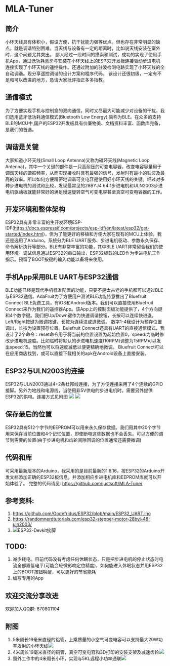 # MLA-Tuner
## 简介
小环天线具有体积小，假设方便，抗干扰能力强等优点。但也存在非常明显的缺点，就是调谐特别困难。当天线与设备有一定的距离时，比如说天线安装在室外时，这个问题尤其突出。
鄙人经过一段时间的摸索和测试，成功的实现了使用手机App，通过低功耗蓝牙与安装在小环天线上的ESP32开发板连接驱动步进电机连接实现了小环天线的遥控操作。还通过附加的驻波检测电路实现了小环天线的全自动调谐。现分享遥控调谐的设计方案和程序代码， 该设计还很初级，一定有不足和可以改进的地方，恳请大家批评指正多多指教。

## 通信模式
为了方便实现手机与控制盒的双向通信，同时又尽最大可能减少对设备的干扰，我们选用蓝牙低功耗通信模式(Bluetooth Low Energy),简称为BLE。在众多的支持BLE的MCU中,国产的ESP32开发板具有价廉物美、文档资料丰富、函数库完备，是我们的首选。

## 调谐是关键
大家知道小环天线(Small Loop Antenna)又称为磁环天线(Magnetic Loop Antenna)，其中一个关键的部件是一只高耐压的可变电容器，改变电容容量用于调谐天线的谐振频率，从而实现接收时具有最强的信号，发射时有最小的驻波及最高的效率。所以如何方便精密地调谐可变电容是使用好小环天线的关键。经过对多种步进电机的测试和比较，发现最常见的28BYJ4 64:1步进电机和ULN2003步进电机驱动板就能非常好的满足慢速旋转空气可变电容甚至真空可变电容器的工作。

## 开发环境和整体架构
ESP32具有非常丰富的生开发环境ESP-IDF(https://docs.espressif.com/projects/esp-idf/en/latest/esp32/get-started/index.html)，但为了能更好的移植和方便大家在现有的MCU上体验，我还是选用了Arduino。系统分为BLE UART服务、步进电机驱动、参数永久保存、命令解析执行等部分。BLE有非常丰富的功能，其中BLE UART非常契合我们的使用环境。调试信息通过ESP32的串口输出，ESP32板载的LED作为步进电机工作指示。预留了BOOT按键的输入功能以备将来使用。

## 手机App采用BLE UART与ESP32通信
BLE功能已经是现代手机标准配置的功能，只要不是太古老的手机都可以通过BLE与ESP32通信。AdaFruit为了方便用户测试BLE功能特意推出了Bluefruit Connect BLE免费工具，有iOS和Android版本。我们可以直接使用Bluefruit Connect来作为我们的遥控器App。该App上的控制面板功能提供了，4个方向键和4个数字键。我们把Up/Down键作为快速调谐按钮，长按可以连续快进退。Left/Right按键为微调按键，长按为连续进或退微调。 数字1-4我设计为预存位置调出，长按为设置预存位置。Bulefruit Connect还具有UART的直接通信模式，我设计了2个命令：reset命令用于将当前的位置设置为起始位置0，speed:为临时修改步进电机速度。比如临时将默认的步进电机速度(10RPM)调整为15RPM可以发出speed:15。当然也可以将速度减低以便更精确地微调。 Bluefruit Connect可以在应用商店找到，或可以直接下载相关的apk在Android设备上直接安装。

## ESP32与ULN2003的连接
ESP32与ULN2003通过4+2条杜邦线连接，为了方便连接采用了4个连续的GPIO接脚。另外为地线和电源线，当使用非5V供电的步进电机时，需要另外提供ESP32的供电。连接方式见附图
![](https://raw.githubusercontent.com/justsoft/MLA-Tuner/main/ESP-32-ULN2003-Wiring-Overview.png)
![](https://raw.githubusercontent.com/justsoft/MLA-Tuner/main/ESP-32-ULN2003-Wiring.png)
## 保存最后的位置
ESP32具有512个字节的EEPROM可以用来永久保存数据。我们用其中20个字节用来保存当前位置和4个记忆位置，即使断电这些数据也不会丢失。可以方便的调节到需要的位置(由于步进电机和齿轮间隙回调的位置通常还需要微调)

## 代码和库
可采用最新版本的Arduino，我采用的是目前最新的1.8.16。按ESP32的Arduino开发文档添加正确的ESP32板信息。并添加相应步进电机库和EEPROM库就可以开始体验了。
完整的代码请见: https://github.com/justsoft/MLA-Tuner

## 参考资料:

1) https://github.com/Godefridus/ESP32/blob/main/ESP32_UART.ino
2) https://randomnerdtutorials.com/esp32-stepper-motor-28byj-48-uln2003/
3) ![ESP32-Devkit接脚](https://raw.githubusercontent.com/justsoft/MLA-Tuner/main/ESP32-38%20PIN-DEVBOARD.png) 

## TODO:
1) 减少耗电。目前代码没有考虑任何休眠状态，只是把步进电机的停止状态时电流全部置低电平(可能会轻微影响定位精度)，如何能进入休眠状态并用ESP32上的BOOT按钮唤醒，可以更好的节省能耗
2) 编写专用的App

## 欢迎交流分享改进
欢迎加入QQ群: 870801104

## 附图
1) 5米周长19毫米直径的铝管，上乘质量的小空气可变电容可以支持最大20W功率发射的小环天线![](https://raw.githubusercontent.com/justsoft/MLA-Tuner/main/5m-avc.jpg)
2) 4米周长19毫米直径的铜管，真空可变电容和3D打印的安装支架及减速齿轮![](https://raw.githubusercontent.com/justsoft/MLA-Tuner/main/4m-vvc.jpg)
3) 窗外工作中的4米周长小环，实现与5KL远程小功率通联![](https://raw.githubusercontent.com/justsoft/MLA-Tuner/main/4m-vvc-on-air.jpg)

